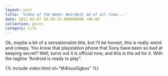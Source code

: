 ```yaml
---
layout: post
title: 'Video of the Week: Weirdest ad of all time...'
date: 2011-02-07 10:20:33.000000000 +00:00
collection: posts
category: Life
---
```


Ok, maybe a bit of a sensationalist title, but I’ll be honest, this is really weird and creepy. You know that playstation phone that Sony have been so bad at keeping secret? Well, turns out it is official now, and this is the ad for it. With the tagline “Android is ready to play”.

{% include video.html id="M4lxuoGgbxs" %}
